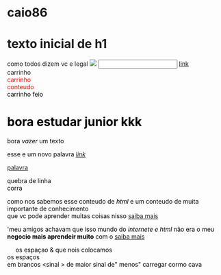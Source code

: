 # caio86
<h1> texto inicial de h1 </h1>
como todos dizem vc e legal
<!--elementos vazios
como podemos ver nao aparece 
na imagem do guadro 
--> 
<img src="https://i.pinimg.com/236x/8a/f6/a9/8af6a941f77ee2c2c0312dbe304a4509.jpg" <alt="texto">
<input type="texto">
<a href="https://app.rocketseat.com.br/discover/course/o-guia-estelar-de-html/conceitos-7/atributos">link</a>
    <div class="carrinho" dataqualquerdia"">
      carrinho
      <diV dataid="" id="nome"style="color: red">
        carrinho
        <div tabindex="1">
             conteudo
          <div id="nome" style="color:black">
               carrinho feio 
            <div>
              <h1> bora estudar junior kkk</h1>
              <p> bora <em>vazer</em> um texto
              </p>
              <p> esse e um novo palavra 
                  <em>
                      <a href="link">link</a>
                          </em>
              </p>
              <a href="https://pt.wikipedia.org/wiki/Palavra">palavra</a>
              <p> quebra de linha <br/> corra</p>
              <p> como nos sabemos esse conteudo de <em> html</em> e um conteudo de muita importante de conhecimento <br/> que vc pode aprender muitas coisas nisso <a href="https://www.totvs.com/blog/developers/o-que-e-html/">saiba mais </a> </p>
              <p> &apos;meu amigos achavam que isso mundo do <em> internete e html </em> não era o meu <strong>negocio mais aprendeir muito</strong> com o <a href="https://www.google.com/search?client=firefox-b-d&q=internete+e+html">saiba mais</a>
              </p>
              <p> &nbsp; &nbsp;&nbsp;&nbsp;os espaçao  &amp; que nois                       colocamos<br> 
                os espaços </br>em 
                brancos    &lt;sinal &gt; de maior sinal de&quot; menos&quot; carregar cormo cava 
              </p>
            <p> 

